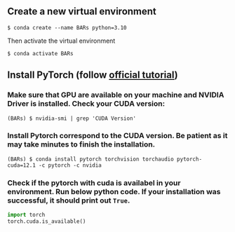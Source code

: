 ## Create a new virtual environment
```
$ conda create --name BARs python=3.10
```

Then activate the virtual environment
```
$ conda activate BARs
```

## Install PyTorch (follow [official tutorial](https://pytorch.org/get-started/locally/))
### Make sure that GPU are available on your machine and NVIDIA Driver is installed. Check your CUDA version:
```
(BARs) $ nvidia-smi | grep 'CUDA Version'
```
### Install Pytorch correspond to the CUDA version. Be patient as it may take minutes to finish the installation.
```
(BARs) $ conda install pytorch torchvision torchaudio pytorch-cuda=12.1 -c pytorch -c nvidia
```

### Check if the pytorch with cuda is availabel in your environment. Run below python code. If your installation was successful, it should print out ``True``.
```python
import torch
torch.cuda.is_available()
```
